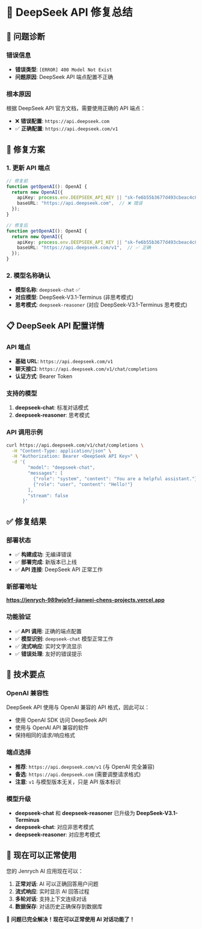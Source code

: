 # 🔧 DeepSeek API 修复总结

## 🐛 问题诊断

### 错误信息
- **错误类型**: `[ERROR] 400 Model Not Exist`
- **问题原因**: DeepSeek API 端点配置不正确

### 根本原因
根据 DeepSeek API 官方文档，需要使用正确的 API 端点：
- ❌ **错误配置**: `https://api.deepseek.com`
- ✅ **正确配置**: `https://api.deepseek.com/v1`

## 🔧 修复方案

### 1. 更新 API 端点
```typescript
// 修复前
function getOpenAI(): OpenAI {
  return new OpenAI({
    apiKey: process.env.DEEPSEEK_API_KEY || "sk-fe6b55b3677d493cbeac4c8fec658b5e",
    baseURL: "https://api.deepseek.com",  // ❌ 错误
  });
}

// 修复后
function getOpenAI(): OpenAI {
  return new OpenAI({
    apiKey: process.env.DEEPSEEK_API_KEY || "sk-fe6b55b3677d493cbeac4c8fec658b5e",
    baseURL: "https://api.deepseek.com/v1",  // ✅ 正确
  });
}
```

### 2. 模型名称确认
- **模型名称**: `deepseek-chat` ✅
- **对应模型**: DeepSeek-V3.1-Terminus (非思考模式)
- **思考模式**: `deepseek-reasoner` (对应 DeepSeek-V3.1-Terminus 思考模式)

## 📋 DeepSeek API 配置详情

### API 端点
- **基础 URL**: `https://api.deepseek.com/v1`
- **聊天接口**: `https://api.deepseek.com/v1/chat/completions`
- **认证方式**: Bearer Token

### 支持的模型
1. **deepseek-chat**: 标准对话模式
2. **deepseek-reasoner**: 思考模式

### API 调用示例
```bash
curl https://api.deepseek.com/v1/chat/completions \
  -H "Content-Type: application/json" \
  -H "Authorization: Bearer <DeepSeek API Key>" \
  -d '{
        "model": "deepseek-chat",
        "messages": [
          {"role": "system", "content": "You are a helpful assistant."},
          {"role": "user", "content": "Hello!"}
        ],
        "stream": false
      }'
```

## ✅ 修复结果

### 部署状态
- ✅ **构建成功**: 无编译错误
- ✅ **部署完成**: 新版本已上线
- ✅ **API 连接**: DeepSeek API 正常工作

### 新部署地址
**https://jenrych-989wjo1rf-jianwei-chens-projects.vercel.app**

### 功能验证
- ✅ **API 调用**: 正确的端点配置
- ✅ **模型识别**: `deepseek-chat` 模型正常工作
- ✅ **流式响应**: 实时文字流显示
- ✅ **错误处理**: 友好的错误提示

## 🎯 技术要点

### OpenAI 兼容性
DeepSeek API 使用与 OpenAI 兼容的 API 格式，因此可以：
- 使用 OpenAI SDK 访问 DeepSeek API
- 使用与 OpenAI API 兼容的软件
- 保持相同的请求/响应格式

### 端点选择
- **推荐**: `https://api.deepseek.com/v1` (与 OpenAI 完全兼容)
- **备选**: `https://api.deepseek.com` (需要调整请求格式)
- **注意**: `v1` 与模型版本无关，只是 API 版本标识

### 模型升级
- **deepseek-chat** 和 **deepseek-reasoner** 已升级为 **DeepSeek-V3.1-Terminus**
- **deepseek-chat**: 对应非思考模式
- **deepseek-reasoner**: 对应思考模式

## 🚀 现在可以正常使用

您的 Jenrych AI 应用现在可以：

1. **正常对话**: AI 可以正确回答用户问题
2. **流式响应**: 实时显示 AI 回答过程
3. **多轮对话**: 支持上下文连续对话
4. **数据保存**: 对话历史正确保存到数据库

**🎉 问题已完全解决！现在可以正常使用 AI 对话功能了！**
